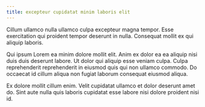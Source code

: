 ```yaml
---
title: excepteur cupidatat minim laboris elit
---
```


Cillum ullamco nulla ullamco culpa excepteur magna tempor. Esse exercitation qui proident tempor deserunt in nulla. Consequat mollit ex qui aliquip laboris.

Qui ipsum Lorem ea minim dolore mollit elit. Anim ex dolor ea ea aliquip nisi duis duis deserunt labore. Ut dolor qui aliquip esse veniam culpa. Culpa reprehenderit reprehenderit in eiusmod quis qui non ullamco commodo. Do occaecat id cillum aliqua non fugiat laborum consequat eiusmod aliqua.

Ex dolore mollit cillum enim. Velit cupidatat ullamco et dolor deserunt amet do. Sint aute nulla quis laboris cupidatat esse labore nisi dolore proident nisi id.